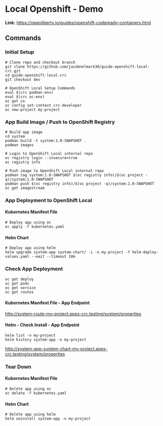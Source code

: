# Local Openshift - Demo

**Link:** https://openliberty.io/guides/openshift-codeready-containers.html

## Commands

### Initial Setup
```shell
# Clone repo and checkout branch
git clone https://github.com/jacobnelmark36/guide-openshift-local-crc.git
cd guide-openshift-local-crc
git checkout dev

# OpenShift Local Setup Commands
eval $(crc podman-env)
eval $(crc oc-env)
oc get co
oc config set-context crc-developer
oc new-project my-project
```

### App Build Image / Push to OpenShift Registry
```shell
# Build app image
cd system
podman build -t system:1.0-SNAPSHOT .
podman images

# Login to OpenShift Local internal repo
oc registry login --insecure=true
oc registry info

# Push image to OpenShift Local internal repo
podman tag system:1.0-SNAPSHOT $(oc registry info)/$(oc project -q)/system:1.0-SNAPSHOT
podman push $(oc registry info)/$(oc project -q)/system:1.0-SNAPSHOT
oc get imagestream
```

### App Deployment to OpenShift Local
#### Kubernetes Manifest File
```shell
# Deploy app using oc
oc apply -f kubernetes.yaml
```

#### Helm Chart
```shell
# Deploy app using helm
helm upgrade system-app system-chart/ -i -n my-project -f helm-deploy-values.yaml --wait --timeout 10m
```

### Check App Deployment
```shell
oc get deploy
oc get pods
oc get service
oc get routes
```

#### Kubernetes Manifest File - App Endpoint
http://system-route-my-project.apps-crc.testing/system/properties

#### Helm - Check Install - App Endpoint
```shell
helm list -n my-project
helm history system-app -n my-project
```
http://system-app-system-chart-my-project.apps-crc.testing/system/properties

### Tear Down
#### Kubernetes Manifest File
```shell
# Delete app using oc
oc delete -f kubernetes.yaml
```

#### Helm Chart
```shell
# Delete app using helm
helm uninstall system-app -n my-project
```